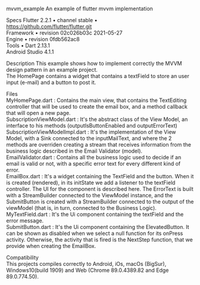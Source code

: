 mvvm_example
An example of flutter mvvm implementation

Specs
Flutter 2.2.1 • channel stable •  
https://github.com/flutter/flutter.git  
Framework • revision 02c026b03c 2021-05-27  
Engine • revision 0fdb562ac8  
Tools • Dart 2.13.1  
Android Studio 4.1.1


Description
This example shows how to implement correctly the MVVM design pattern in an example project.  
The HomePage contains a widget that contains a textField to store an user input (e-mail) and a button to post it.  

Files  
MyHomePage.dart : Contains the main view, that contains the TextEditing controller that will be used to create the email box, and a method callback that will open a new page.  
SubscriptionViewModel.dart : It's the abstract class of the View Model, an interface to his methods (outputIsButtonEnabled and outputErrorText)  
SubscriptionViewModelImpl.dart : It's the implementation of the View Model, with a Sink connected to the inputMailText, and where the 2 methods are overriden creating a stream that receives information from the business logic described in the Email Validator (model).  
EmailValidator.dart : Contains all the business logic used to decide if an email is valid or not, with a specific error text for every different kind of error.  
EmailBox.dart : It's a widget containing the TextField and the button. When it is created (rendered), in its initState we add a listener to the textField controller. The UI for the component is described here. The ErrorText is built with a StreamBuilder connected to the ViewModel instance, and the SubmitButton is created with a StreamBuilder connected to the output of the viewModel (that is, in turn, connected to the Business Logic).  
MyTextField.dart : It's the Ui component containing the textField and the error message.  
SubmitButton.dart : It's the Ui component containing the ElevatedButton. It can be shown as disabled when we select a null function for its onPress activity. Otherwise, the activity that is fired is the NextStep function, that we provide when creating the EmailBox.  

Compatibility  
This projects compiles correctly to Android, iOs, macOs (BigSur), Windows10(build 1909) and Web (Chrome 89.0.4389.82 and Edge 89.0.774.50).  